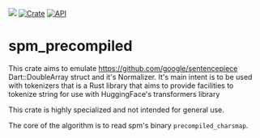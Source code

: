 ![](https://github.com/Narsil/spm_precompiled/workflows/build/badge.svg)
[![Crate](https://img.shields.io/crates/v/spm_precompiled.svg)](https://crates.io/crates/spm_precompiled)
[![API](https://docs.rs/spm_precompiled/badge.svg)](https://docs.rs/spm_precompiled)

# spm_precompiled

This crate aims to emulate https://github.com/google/sentencepiece Dart::DoubleArray
struct and it's Normalizer. It's main intent is to be used with tokenizers
that is a Rust library that aims to provide facilities to tokenize string
for use with HuggingFace's transformers library

This crate is highly specialized and not intended for general use.

The core of the algorithm is to read spm's binary `precompiled_charsmap`.
